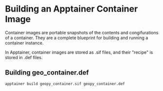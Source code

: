 # Building an Apptainer Container Image

Container images are portable snapshots of the contents and congifurations of a container. They are a complete blueprint for building and running a container instance. 

In Apptainer, container images are stored as .sif files, and their "recipe" is stored in .def files.  

## Building geo_container.def

`apptainer build geopy_container.sif geopy_container.def`